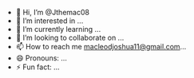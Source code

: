 - 👋 Hi, I’m @Jthemac08
- 👀 I’m interested in ...
- 🌱 I’m currently learning ...
- 💞️ I’m looking to collaborate on ...
- 📫 How to reach me macleodjoshua11@gmail.com...
- 😄 Pronouns: ...
- ⚡ Fun fact: ...

<!---
Jthemac08/Jthemac08 is a ✨ special ✨ repository because its `README.md` (this file) appears on your GitHub profile.
You can click the Preview link to take a look at your changes.
--->
